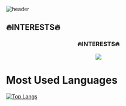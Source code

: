 ![header](https://capsule-render.vercel.app/api?type=waving&color=timeGradient&text=Semi_Kwon%20GitHub%20🌱&animation=twinkling&fontSize=35&fontAlignY=50&fontAlign=76&height=250)


## **🔥INTERESTS🔥** 
<h3><div align=center>🔥INTERESTS🔥</div></h3>
<div align=center>
  <img src="https://img.shields.io/badge/AI-#FF0000?style=for-the-badge&logo=Agora&logoColor=white">
</div>

# Most Used Languages
[![Top Langs](https://github-readme-stats.vercel.app/api/top-langs/?username=SemiKwon&layout=compact)](https://github.com/delay-100/github-readme-stats)

<!--
**SemiKwon/SemiKwon** is a ✨ _special_ ✨ repository because its `README.md` (this file) appears on your GitHub profile.

Here are some ideas to get you started:

- 🔭 I’m currently working on ...
- 🌱 I’m currently learning ...
- 👯 I’m looking to collaborate on ...
- 🤔 I’m looking for help with ...
- 💬 Ask me about ...
- 📫 How to reach me: ...
- 😄 Pronouns: ...
- ⚡ Fun fact: ...
-->
